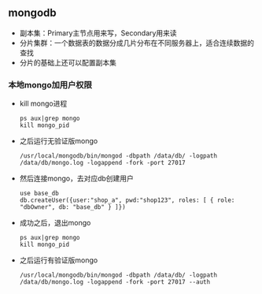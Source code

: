 ## mongodb
- 副本集：Primary主节点用来写，Secondary用来读
- 分片集群：一个数据表的数据分成几片分布在不同服务器上，适合连续数据的查找
- 分片的基础上还可以配置副本集
### 本地mongo加用户权限
* kill mongo进程

      ps aux|grep mongo
      kill mongo_pid
*  之后运行无验证版mongo
            
       /usr/local/mongodb/bin/mongod -dbpath /data/db/ -logpath /data/db/mongo.log -logappend -fork -port 27017
*  然后连接mongo，去对应db创建用户
       
       use base_db
       db.createUser({user:"shop_a", pwd:"shop123", roles: [ { role: "dbOwner", db: "base_db" } ]})
*  成功之后，退出mongo
       
       ps aux|grep mongo
       kill mongo_pid
*  之后运行有验证版mongo
                
       /usr/local/mongodb/bin/mongod -dbpath /data/db/ -logpath /data/db/mongo.log -logappend -fork -port 27017 --auth
